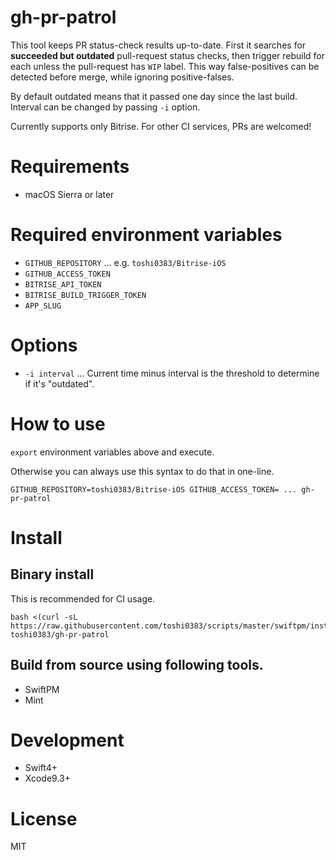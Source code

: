 # gh-pr-patrol

This tool keeps PR status-check results up-to-date.
First it searches for **succeeded but outdated** pull-request status checks, then trigger rebuild for each unless the pull-request has `WIP` label.
This way false-positives can be detected before merge, while ignoring positive-falses.

By default outdated means that it passed one day since the last build. Interval can be changed by passing `-i` option.

Currently supports only Bitrise. For other CI services, PRs are welcomed!

# Requirements
- macOS Sierra or later

# Required environment variables

- `GITHUB_REPOSITORY` ... e.g. `toshi0383/Bitrise-iOS`
- `GITHUB_ACCESS_TOKEN`
- `BITRISE_API_TOKEN`
- `BITRISE_BUILD_TRIGGER_TOKEN`
- `APP_SLUG`

# Options

- `-i interval` ... Current time minus interval is the threshold to determine if it's "outdated".

# How to use
`export` environment variables above and execute.

Otherwise you can always use this syntax to do that in one-line.

```
GITHUB_REPOSITORY=toshi0383/Bitrise-iOS GITHUB_ACCESS_TOKEN= ... gh-pr-patrol
```

# Install
## Binary install
This is recommended for CI usage.
```
bash <(curl -sL https://raw.githubusercontent.com/toshi0383/scripts/master/swiftpm/install.sh) toshi0383/gh-pr-patrol
```

## Build from source using following tools.

- SwiftPM
- Mint

# Development

- Swift4+
- Xcode9.3+

# License
MIT
